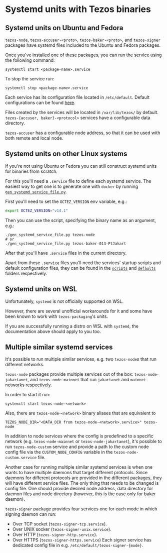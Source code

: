 <!--
   - SPDX-FileCopyrightText: 2021 Oxhead Alpha
   - SPDX-License-Identifier: LicenseRef-MIT-OA
   -->
# Systemd units with Tezos binaries

<a name="ubuntu-and-fedora"></a>
## Systemd units on Ubuntu and Fedora

`tezos-node`, `tezos-accuser-<proto>`, `tezos-baker-<proto>`,
and `tezos-signer` packages have systemd files included to the
Ubuntu and Fedora packages.

Once you've installed one of these packages, you can run the service
using the following command:
```
systemctl start <package-name>.service
```
To stop the service run:
```
systemctl stop <package-name>.service
```

Each service has its configuration file located in `/etc/default`. Default
configurations can be found [here](../docker/package/defaults/).

Files created by the services will be located in `/var/lib/tezos/` by default.
`tezos-{accuser, baker}-<protocol>` services have a configurable
data directory.

`tezos-accuser` has a configurable node address, so that it can be used with both
remote and local node.

<a name="generic-linux"></a>
## Systemd units on other Linux systems

If you're not using Ubuntu or Fedora you can still construct systemd units for binaries
from scratch.

For this you'll need a `.service` file to define each systemd service.
The easiest way to get one is to generate one with `docker` by running [`gen_systemd_service_file.py`](../gen_systemd_service_file.py).

First you'll need to set the `OCTEZ_VERSION` env variable, e.g.:
```sh
export OCTEZ_VERSION="v14.1"
```
Then you can use the script, specifying the binary name as an argument, e.g.:
```
./gen_systemd_service_file.py tezos-node
# or
./gen_systemd_service_file.py tezos-baker-013-PtJakart
```
After that you'll have `.service` files in the current directory.

Apart from these `.service` files you'll need the services' startup scripts and default
configuration files, they can be found in the [`scripts`](../docker/package/scripts) and
[`defaults`](../docker/package/defaults) folders respectively.

## Systemd units on WSL

Unfortunately, `systemd` is not officially supported on WSL.

However, there are several unofficial workarounds for it and some have been known to work with `tezos-packaging`'s units.

If you are successfully running a distro on WSL with `systemd`, the documentation above should apply to you too.

## Multiple similar systemd services

It's possible to run multiple similar services, e.g. two `tezos-node`s that run different
networks.

`tezos-node` packages provide multiple services out of the box:
`tezos-node-jakartanet`, and `tezos-node-mainnet` that run
`jakartanet` and `mainnet` networks respectively.

In order to start it run:
```
systemctl start tezos-node-<network>
```

Also, there are `tezos-node-<network>` binary aliases that are equivalent to
```
TEZOS_NODE_DIR="<DATA_DIR from tezos-node-<network>.service>" tezos-node
```

In addition to node services where the config is predefined to a specific network
(e.g. `tezos-node-mainnet` or `tezos-node-jakartanet`), it's possible to run `tezos-node-custom`
service and provide a path to the custom node config file via the
`CUSTOM_NODE_CONFIG` variable in the `tezos-node-custom.service` file.

Another case for running multiple similar systemd services is when one wants to have
multiple daemons that target different protocols.
Since daemons for different protocols are provided in the different packages, they will
have different service files. The only thing that needs to be changed is config file.
One should provide desired node address, data directory for daemon files and node directory
(however, this is the case only for baker daemon).

`tezos-signer` package provides four services one for each mode in which signing daemon can run:
* Over TCP socket (`tezos-signer-tcp.service`).
* Over UNIX socker (`tezos-signer-unix.service`).
* Over HTTP (`tezos-signer-http.service`).
* Over HTTPS (`tezos-signer-https.service`)
Each signer service has dedicated config file in e.g. `/etc/default/tezos-signer-{mode}`.
